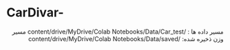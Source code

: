# CarDivar-
<p dir='rtl'>
مسیر داده ها :
/content/drive/MyDrive/Colab Notebooks/Data/Car_test
مسیر وزن ذخیره شده:
/content/drive/MyDrive/Colab Notebooks/Data/saved
</p>

